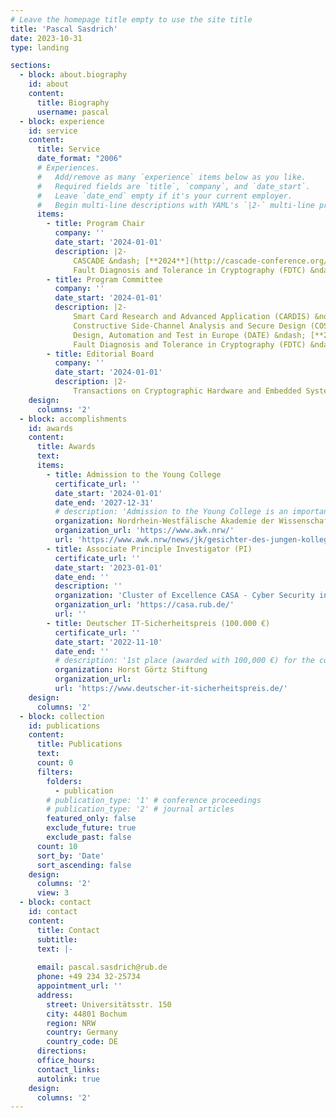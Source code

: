 ```yaml
---
# Leave the homepage title empty to use the site title
title: 'Pascal Sasdrich'
date: 2023-10-31
type: landing

sections:
  - block: about.biography
    id: about
    content:
      title: Biography
      username: pascal
  - block: experience
    id: service
    content:
      title: Service
      date_format: "2006"
      # Experiences.
      #   Add/remove as many `experience` items below as you like.
      #   Required fields are `title`, `company`, and `date_start`.
      #   Leave `date_end` empty if it's your current employer.
      #   Begin multi-line descriptions with YAML's `|2-` multi-line prefix.
      items:
        - title: Program Chair
          company: ''
          date_start: '2024-01-01'
          description: |2-
              CASCADE &ndash; [**2024**](http://cascade-conference.org/)<br>
              Fault Diagnosis and Tolerance in Cryptography (FDTC) &ndash; [**2023**](https://fdtc.deib.polimi.it/FDTC23/)
        - title: Program Committee
          company: ''
          date_start: '2024-01-01'
          description: |2-
              Smart Card Research and Advanced Application (CARDIS) &ndash; [**2021**](https://cardis2021.its.uni-luebeck.de/), [**2022**](https://events.cs.bham.ac.uk/cardis2022/), [**2023**](https://sbd-research.nl/cardis-2023/)<br>
              Constructive Side‐Channel Analysis and Secure Design (COSADE) &ndash; [**2023**](https://www.cosade.org/cosade23/), [**2024**](https://www.cosade.org/cosade24/)<br>
              Design, Automation and Test in Europe (DATE) &ndash; [**2024**](https://www.date-conference.com/tpc#DT5)<br>
              Fault Diagnosis and Tolerance in Cryptography (FDTC) &ndash; [**2024**](https://fdtc.deib.polimi.it/FDTC24/)
        - title: Editorial Board
          company: ''
          date_start: '2024-01-01'
          description: |2-
              Transactions on Cryptographic Hardware and Embedded Systems (IACR TCHES) &ndash; [**2021**](https://ches.iacr.org/2021/), [**2022**](https://ches.iacr.org/2022/), [**2023**](https://ches.iacr.org/2023/), [**2024**](https://ches.iacr.org/2024/), [**2025**](https://ches.iacr.org/2025/)
    design:
      columns: '2'
  - block: accomplishments
    id: awards
    content:
      title: Awards
      text:
      items:
        - title: Admission to the Young College
          certificate_url: ''
          date_start: '2024-01-01'
          date_end: '2027-12-31'
          # description: 'Admission to the Young College is an important distinction for young scientists and artists in North Rhine-Westphalia. Fellows receive an annual stipend of 10,000 € for a period of up to four years.'
          organization: Nordrhein-Westfälische Akademie der Wissenschaften und der Künste
          organization_url: 'https://www.awk.nrw/'
          url: 'https://www.awk.nrw/news/jk/gesichter-des-jungen-kollegs-dr-ing-pascal-sasdrich'
        - title: Associate Principle Investigator (PI)
          certificate_url: ''
          date_start: '2023-01-01'
          date_end: ''
          description: ''
          organization: 'Cluster of Excellence CASA - Cyber Security in the Age of Large-Scale Adversaries'
          organization_url: 'https://casa.rub.de/'
          url: ''
        - title: Deutscher IT-Sicherheitspreis (100.000 €)
          certificate_url: ''
          date_start: '2022-11-10'
          date_end: ''
          # description: '1st place (awarded with 100,000 €) for the concept "Simply Secure: A Toolbox for Automated Generation and Evaluation of Protected Hardware" (together with David Knichel, Amir Moradi, Nicolai Müller).'
          organization: Horst Görtz Stiftung
          organization_url: 
          url: 'https://www.deutscher-it-sicherheitspreis.de/'
    design:
      columns: '2'
  - block: collection
    id: publications
    content:
      title: Publications
      text:
      count: 0
      filters:
        folders:
          - publication
        # publication_type: '1' # conference proceedings
        # publication_type: '2' # journal articles
        featured_only: false
        exclude_future: true
        exclude_past: false
      count: 10
      sort_by: 'Date'
      sort_ascending: false
    design:
      columns: '2'
      view: 3
  - block: contact
    id: contact
    content:
      title: Contact
      subtitle:
      text: |-
       
      email: pascal.sasdrich@rub.de
      phone: +49 234 32-25734
      appointment_url: ''
      address:
        street: Universitätsstr. 150
        city: 44801 Bochum
        region: NRW
        country: Germany
        country_code: DE
      directions: 
      office_hours:
      contact_links:
      autolink: true
    design:
      columns: '2'
---
```

